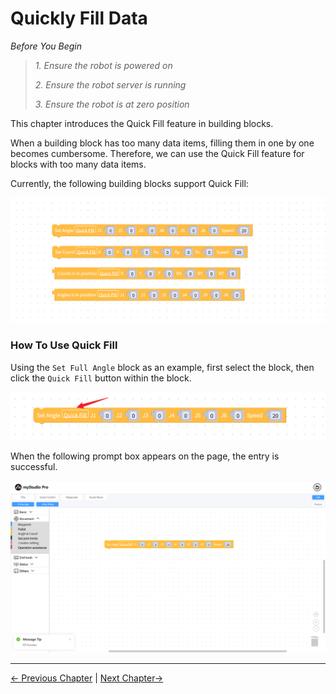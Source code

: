 # Quickly Fill Data

*Before You Begin*

> *1. Ensure the robot is powered on*
> 
> *2. Ensure the robot server is running*
> 
> *3. Ensure the robot is at zero position*


This chapter introduces the Quick Fill feature in building blocks.

When a building block has too many data items, filling them in one by one becomes cumbersome. Therefore, we can use the Quick Fill feature for blocks with too many data items.

Currently, the following building blocks support Quick Fill:

<img src="../../../resources/3-FunctionsAndApplications/5.myBlockly/blockly/auto-fill1.png" />

### How To Use Quick Fill

Using the `Set Full Angle` block as an example, first select the block, then click the `Quick Fill` button within the block.

<img src="../../../resources/3-FunctionsAndApplications/5.myBlockly/blockly/auto-fill2.png" />

When the following prompt box appears on the page, the entry is successful.

<img src="../../../resources/3-FunctionsAndApplications/5.myBlockly/blockly/auto-fill3.png" />

---

[← Previous Chapter](./5.5.3-littleCase.md) | [Next Chapter→](./5.5.5-quickMove.md)

